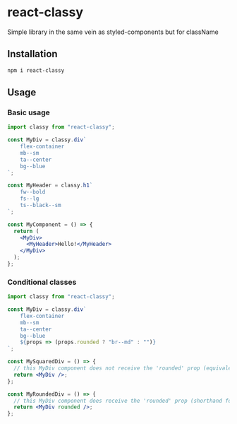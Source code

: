 # react-classy

Simple library in the same vein as styled-components but for className

## Installation

```bash
npm i react-classy
```

## Usage

### Basic usage

```jsx
import classy from "react-classy";

const MyDiv = classy.div`
    flex-container
    mb--sm
    ta--center
    bg--blue
`;

const MyHeader = classy.h1`
    fw--bold
    fs--lg
    ts--black--sm
`;

const MyComponent = () => {
  return (
    <MyDiv>
      <MyHeader>Hello!</MyHeader>
    </MyDiv>
  );
};
```

### Conditional classes

```jsx
import classy from "react-classy";

const MyDiv = classy.div`
    flex-container
    mb--sm
    ta--center
    bg--blue
    ${props => (props.rounded ? "br--md" : "")}
`;

const MySquaredDiv = () => {
  // this MyDiv component does not receive the 'rounded' prop (equivalent to doing rounded={false}) so the border-radius class br--md is not applied
  return <MyDiv />;
};

const MyRoundedDiv = () => {
  // this MyDiv component does receive the 'rounded' prop (shorthand for rounded={true}) so the border-radius class is applied
  return <MyDiv rounded />;
};
```
